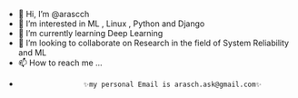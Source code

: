 - 👋 Hi, I’m @arascch
- 👀 I’m interested in ML , Linux , Python and Django
- 🌱 I’m currently learning Deep Learning
- 💞️ I’m looking to collaborate on Research in the field of System Reliability and ML
- 📫 How to reach me ...
-                     ✨my personal Email is arasch.ask@gmail.com✨

<!---
arascch/arascch is a ✨ special ✨ repository because its `README.md` (this file) appears on your GitHub profile.
You can click the Preview link to take a look at your changes.
--->
